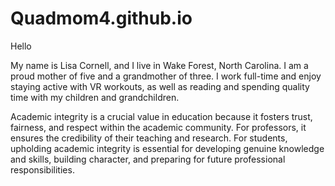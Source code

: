 # Quadmom4.github.io

Hello 

My name is Lisa Cornell, and I live in Wake Forest, North Carolina. I am a proud mother of five and a grandmother of three.  I work full-time and enjoy staying active with VR workouts, as well as reading and spending quality time with my children and grandchildren. 

Academic integrity is a crucial value in education because it fosters trust, fairness, and respect within the academic community. For professors, it ensures the credibility of their teaching and research.  For students, upholding academic integrity is essential for developing genuine knowledge and skills, building character, and preparing for future professional responsibilities.
